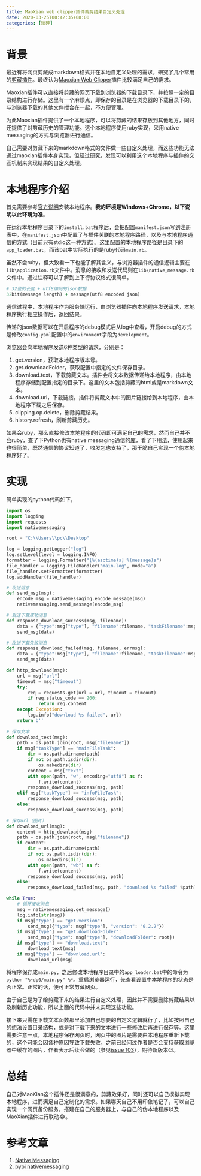 ```yaml
---
title: MaoXian web clipper插件裁剪结果自定义处理
date: 2020-03-25T00:42:35+08:00
categories: [琐碎]
---
```



# 背景

最近有将网页剪藏成markdown格式并在本地自定义处理的需求，研究了几个常用的[剪藏插件](https://renyili.org/post/backup_web_pages/)。最终认为[Maoxian Web Clipper](https://chrome.google.com/webstore/detail/maoxian-web-clipper/kjahokgdcbohofgdidndeiaigkehdjdc)插件比较满足自己的需求。

Maoxian插件可以直接将剪藏的网页下载到浏览器的下载目录下，并按照一定的目录结构进行存储。这里有一个麻烦点，即保存的目录是在浏览器的下载目录下的，与浏览器下载的其他文件搅合在一起，不方便管理。

为此Maoxian插件提供了一个本地程序，可以将剪藏的结果存放到其他地方，同时还提供了对剪藏历史的管理功能。这个本地程序使用ruby实现，采用native messaging的方式与浏览器进行通信。

自己需要对剪藏下来的markdown格式的文件做一些自定义处理，而这些功能无法通过maoxian插件本身实现，但经过研究，发现可以利用这个本地程序与插件的交互机制来实现结果的自定义处理。

# 本地程序介绍

首先需要参考[官方说明](https://mika-cn.github.io/maoxian-web-clipper/native-app/index-zh-CN.html)安装本地程序。**我的环境是Windows+Chrome，以下说明以此环境为准**。

在运行本地程序目录下的`install.bat`程序后，会把配置`manifest.json`写到注册表中，在`manifest.json`中配置了与插件关联的本地程序路径，以及与本地程序通信的方式（目前只有stdio这一种方式）。这里配置的本地程序路径是目录下的`app_loader.bat`，而该bat中实际执行的是ruby代码`main.rb`。

虽然不会ruby，但大致看一下也能了解其含义，与浏览器插件的通信逻辑主要在`lib\application.rb`文件中。消息的接收和发送代码则在`lib\native_message.rb`文件中。通过注释可以了解到上下行协议格式很简单。

```ruby
# 32位的长度 + utf8编码的json数据
32bit(message length) + message(utf8 encoded json)
```

通信过程中，本地程序作为服务端运行，由浏览器插件向本地程序发送请求，本地程序执行相应操作后，返回结果。

传递的json数据可以在开启程序的debug模式后从log中查看，开启debug的方式是修改`config.yaml`配置中的`environment`字段为`development`。

浏览器会向本地程序发送6种类型的请求，分别是：

1. get.version，获取本地程序版本号。
2. get.downloadFolder，获取配置中指定的文件保存目录。
3. download.text，下载剪藏文本。插件会将文本数据传递给本地程序，由本地程序存储到配置指定的目录下。这里的文本包括剪藏的html或是markdown文本。
4.  download.url，下载链接。插件将剪藏文本中的图片链接给到本地程序，由本地程序下载之后保存。
5.  clipping.op.delete，删除剪藏结果。
6.  history.refresh，刷新剪藏历史。

如果会ruby，那么直接修改本地程序的代码即可满足自己的需求，然而自己并不会ruby，查了下Python也有native messaging通信的[库](https://pypi.org/project/nativemessaging/)，看了下用法，使用起来也很简单，既然通信的协议知道了，收发包也支持了，那干脆自己实现一个伪本地程序好了。

# 实现

简单实现的python代码如下，

```python
import os
import logging
import requests
import nativemessaging

root = "C:\\Users\\pc\\Desktop"

log = logging.getLogger("log")
log.setLevel(level = logging.INFO)
formatter = logging.Formatter("[%(asctime)s] %(message)s")
file_handler = logging.FileHandler("main.log", mode="a")
file_handler.setFormatter(formatter)
log.addHandler(file_handler)

# 发送消息
def send_msg(msg):
    encode_msg = nativemessaging.encode_message(msg)
    nativemessaging.send_message(encode_msg)

# 发送下载成功消息
def response_download_success(msg, filename):
    data = {"type":msg["type"], "filename":filename, "taskFilename":msg["filename"], "failed":False}
    send_msg(data)

# 发送下载失败消息    
def response_download_failed(msg, filename, errmsg):
    data = {"type":msg["type"], "filename":filename, "taskFilename":msg["filename"], "failed":True, "errmsg": errmsg}
    send_msg(data)

def http_download(msg):
    url = msg["url"]
    timeout = msg["timeout"]
    try:
        req = requests.get(url = url, timeout = timeout)
        if req.status_code == 200:
            return req.content
    except Exception:
        log.info("download %s failed", url)
    return b''
    
# 保存文本
def download_text(msg):
    path = os.path.join(root, msg["filename"])
    if msg["taskType"] == "mainFileTask":
        dir = os.path.dirname(path)
        if not os.path.isdir(dir):
            os.makedirs(dir)
        content = msg["text"]
        with open(path, "w", encoding="utf8") as f:
            f.write(content)
        response_download_success(msg, path)
    elif msg["taskType"] == "infoFileTask":
        response_download_success(msg, path)
    else:
        response_download_success(msg, path)

# 保存url（图片）
def download_url(msg):
    content = http_download(msg)
    path = os.path.join(root, msg["filename"])
    if content:
        dir = os.path.dirname(path)
        if not os.path.isdir(dir):
            os.makedirs(dir)
        with open(path, "wb") as f:
            f.write(content)
        response_download_success(msg, path)
    else:
        response_download_failed(msg, path, "downlaod %s failed" %path)

while True:
    # 循环接收消息
    msg = nativemessaging.get_message()
    log.info(str(msg))
    if msg["type"] == "get.version":
        send_msg({"type": msg['type'], "version": "0.2.2"})
    if msg["type"] == "get.downloadFolder":
        send_msg({"type": msg['type'], "downloadFolder": root})
    if msg["type"] == "download.text":
        download_text(msg)
    if msg["type"] == "download.url":
        download_url(msg)
```

将程序保存成`main.py`，之后修改本地程序目录中的`app_loader.bat`中的命令为`python "%~dp0/main.py" %*`。重启浏览器运行，先查看设置中本地程序的状态是否正常。正常的话，便可正常剪藏网页。

由于自己是为了给剪藏下来的结果进行自定义处理，因此并不需要删除剪藏结果以及刷新历史功能，所以上面的代码中并未实现这些功能。

接下来只需在下载文本函数那里添加自己想要的自定义逻辑就行了，比如按照自己的想法设置目录结构，或是对下载下来的文本进行一些修改后再进行保存等。这里需要注意一点，本地程序保存网页时，网页中的图片是需要由本地程序重新下载的，这个可能会因各种原因导致下载失败，之前已经问过作者是否会支持获取浏览器中缓存的图片，作者表示后续会做的（参见[issue 103](https://github.com/mika-cn/maoxian-web-clipper/issues/103)），期待新版本😍。

# 总结

自己对MaoXian这个插件还是很满意的，剪藏效果好，同时还可以自己模拟实现本地程序，进而满足自己定制化的需求。如果哪天自己不用印象笔记了，可以自己实现一个网页备份服务，搭建在自己的服务器上，与自己的伪本地程序以及MaoXian插件进行联动😂。

# 参考文章

1. [Native Messaging](https://developer.chrome.com/extensions/nativeMessaging)
2. [pypi nativemessaging](https://pypi.org/project/nativemessaging/)